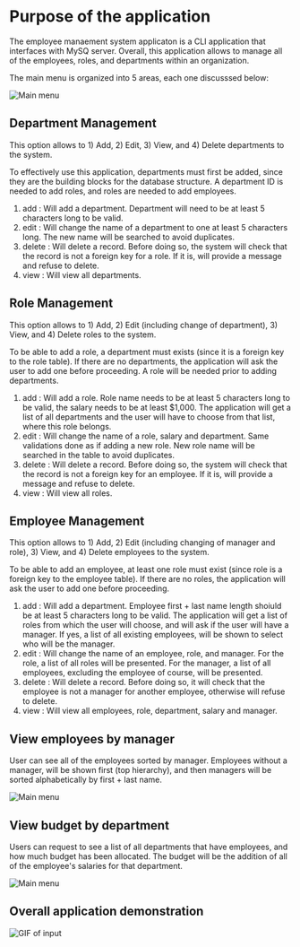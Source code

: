 # Purpose of the application

The employee manaement system applicaton is a CLI application that interfaces with MySQ server.  Overall, this application allows to manage all of the employees, roles, and departments within an organization.

The main menu is organized into 5 areas, each one discusssed below:

![Main menu](./picsandgifs/mainmenu.png)

## Department Management

This option allows to 1) Add, 2) Edit, 3) View, and 4) Delete departments to the system.

To effectively use this application, departments must first be added, since they are the building blocks for the database structure.  A department ID is needed to add roles, and roles are needed to add employees.  

1. add    :  Will add a department.  Department will need to be at least 5 characters long to be valid. 
2. edit   :  Will change the name of a department to one at least 5 characters long.  The new name will be searched to avoid duplicates.
3. delete :  Will delete a record.  Before doing so, the system will check that the record is not a foreign key for a role.  If it is, will provide a message and refuse to delete.
4. view   :  Will view all departments.

##  Role Management

This option allows to 1) Add, 2) Edit (including change of department), 3) View, and 4) Delete roles to the system.

To be able to add a role, a department must exists (since it is a foreign key to the role table).  If there are no departments, the application will ask the user to add one before proceeding.  A role will be needed prior to adding departments.  

1. add    :  Will add a role.  Role name needs to be at least 5 characters long to be valid, the salary needs to be at least $1,000.  The application will get a list of all departments and the user will have to choose from that list, where this role belongs.
2. edit   :  Will change the name of a role, salary and department.  Same validations done as if adding a new role.  New role name will be searched in the table to avoid duplicates.
3. delete :  Will delete a record.  Before doing so, the system will check that the record is not a foreign key for an employee.  If it is, will provide a message and refuse to delete.
4. view   :  Will view all roles.

##  Employee Management

This option allows to 1) Add, 2) Edit (including changing of manager and role), 3) View, and 4) Delete employees to the system.

To be able to add an employee, at least one role must exist (since role is a foreign key to the employee table).  If there are no roles, the application will ask the user to add one before proceeding.

1. add    :  Will add a department.  Employee first + last name length shoiuld be at least 5 characters long to be valid. The application will get a list of roles from which the user will choose, and will ask if the user will have a manager.  If yes, a list of all existing employees, will be shown to select who will be the manager. 
2. edit   :  Will change the name of an employee, role, and manager. For the role, a list of all roles will be presented.  For the manager, a list of all employees, excluding the employee of course, will be presented.
3. delete :  Will delete a record.  Before doing so, it will check that the employee is not a manager for another employee, otherwise will refuse to delete.
4. view   :  Will view all employees, role, department, salary and manager.

## View employees by manager

User can see all of the employees sorted by manager.  Employees without a manager, will be shown first (top hierarchy), and then managers will be sorted alphabetically by first + last name.

![Main menu](./picsandgifs/employeebymgr.png)

##  View budget by department

Users can request to see a list of all departments that have employees, and how much budget has been allocated.  The budget will be the addition of all of the employee's salaries for that department.

![Main menu](./picsandgifs/budgetbydepto.png)

##  Overall application demonstration

![GIF of input](./picsandgifs/demo.gif)
